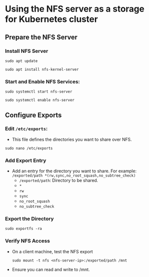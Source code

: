 # Using the NFS server as a storage for Kubernetes cluster
## Prepare the NFS Server
### Install NFS Server
```
sudo apt update
```
```
sudo apt install nfs-kernel-server
```

### Start and Enable NFS Services:
```
sudo systemctl start nfs-server
```
```
sudo systemctl enable nfs-server
```

## Configure Exports
### Edit `/etc/exports`:
- This file defines the directories you want to share over NFS.
```
sudo nano /etc/exports
```
### Add Export Entry
- Add an entry for the directory you want to share. For example:
  ```/exported/path *(rw,sync,no_root_squash,no_subtree_check)```
  - `/exported/path`: Directory to be shared.
  - `*`
  - `rw`
  - `sync`
  - `no_root_squash`
  - `no_subtree_check`

### Export the Directory
```
sudo exportfs -ra
```

### Verify NFS Access
- On a client machine, test the NFS export
  ```
  sudo mount -t nfs <nfs-server-ip>:/exported/path /mnt
  ```
- Ensure you can read and write to /mnt.


